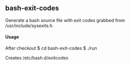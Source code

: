 ## bash-exit-codes

Generate a bash source file with exit codes grabbed
from /usr/include/sysexits.h.


#### Usage
After checkout
      $ cd bash-exit-codes
      $ ./run

Creates /etc/bash.d/exitcodes

